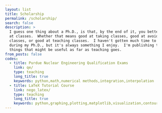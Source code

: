 ```yaml
---
layout: list
title: Scholarship
permalink: /scholarship/
search: false
description: >
  I guess one thing about a Ph.D., is that, by the end of it, you better be good
  at classes.  Whether that means good at taking classes, good at avoiding
  classes, or good at teaching classes.  I haven't gotten much time to teach
  during my Ph.D., but it's always something I enjoy.  I'm publishing those
  things that might be useful as far as teaching goes.
from_posts: false
codes:
  - title: Purdue Nuclear Engineering Qualification Exams
    link: qe/
    type: teaching
    long_title: true
    keywords: python,math,numerical methods,integration,interpolation
  - title: LaTeX Tutorial Course
    link: nego_latex/
    type: teaching
    long_title: true
    keywords: python,graphing,plotting,matplotlib,visualization,contour
---
```

